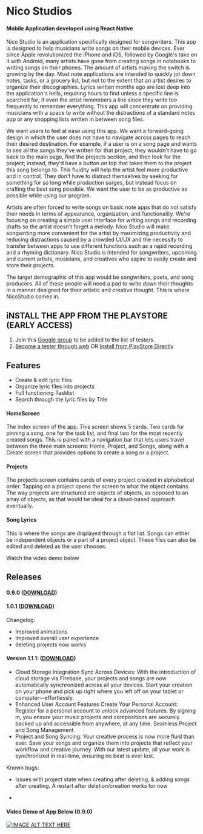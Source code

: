 # Nico Studios
#### Mobile Application developed using React Native

Nico Studio is an application specifically designed for songwriters. This app is designed to help musicians write songs on their mobile devices. Ever since Apple revolutionized the iPhone and iOS, followed by Google's take on it with Android, many artists have gone from creating songs in notebooks to writing songs on their phones. The amount of artists making the switch is growing by the day. Most note applications are intended to quickly jot down notes, tasks, or a grocery list, but not to the extent that an artist desires to organize their discographies. Lyrics written months ago are lost deep into the application's hells, requiring hours to find unless a specific line is searched for; if even the artist remembers a line since they write too frequently to remember everything. This app will concentrate on providing musicians with a space to write without the distractions of a standard notes app or any shopping lists written in between song
files.

We want users to feel at ease using this app. We want a forward-going design in which the user does not have to navigate across pages to reach their desired destination. For example, if a user is on a song page and wants to see all the songs they've written for that project, they wouldn't have to go back to the main page, find the projects section, and then look for the project; instead, they'd have a button on top that takes them to the project this song belongs to. This fluidity will help the artist feel more productive and in control. They don't have to distract themselves by seeking for something for so long while production surges, but instead focus on crafting the best song possible. We want the user to be as productive as possible while using our program.

Artists are often forced to write songs on basic note apps that do not satisfy their needs in terms of appearance, organization, and functionality. We're focusing on creating a simple user interface for writing songs and recording drafts so the artist doesn't forget a melody. Nico Studio will make songwriting more convenient for the artist by maximizing productivity and reducing distractions caused by a crowded UI/UX and the necessity to transfer between apps to use different functions such as a rapid recording and a rhyming dictionary. Nico Studio is intended for songwriters, upcoming and current artists, musicians, and creatives who aspire to easily
create and store their projects.

The target demographic of this app would be songwriters, poets, and song producers. All of these people will need a pad to write down their thoughts in a manner designed for their artistic and creative thought. This is where NicoStudio comes in.

## iNSTALL THE APP FROM THE PLAYSTORE (EARLY ACCESS)
1. Join this [Google group](https://groups.google.com/g/nicotesting) to be added to the list of testers.
2. [Become a tester through web](https://play.google.com/apps/testing/com.nicosocials.ns) OR [Install from PlayStore Directly](https://play.google.com/store/apps/details?id=com.nicosocials.ns)
## Features
- Create & edit lyric files
- Organize lyric files into projects
- Full functioning Tasklist
- Search through the lyric files by Title

#### HomeScreen
The index screen of the app. This screen shows 5 cards. Two cards for pinning a song, one for the task list, and final two for the most recently created songs. This is paired with a navigation bar that lets users travel between the three main screens: Home, Project, and Songs, along with a Create screen that provides options to create a song or a project.

#### Projects
The projects screen contains cards of every project created in alphabetical order. Tapping on a project opens the screen to what the object contains. The way projects are structured are objects of objects, as opposed to an array of objects, as that would be ideal for a cloud-based approach eventually.

#### Song Lyrics
This is where the songs are displayed through a flat list. Songs can either be independent objects or a part of a project object. These files can also be edited and deleted as the user chooses.

Watch the video demo below

## Releases
#### 0.9.0 ([DOWNLOAD](https://mega.nz/file/u6I03aYA#HNyxJSekoQo3SXVF-gU4HdPQkG_dTl7okv5e4xPB3ZA)) 

#### 1.0.1 ([DOWNLOAD](https://mega.nz/file/H7YCAYbS#oTEtvaK3l9dDAl2_MXUhW5ztE619cgk5gq-G9ocYXXE))
Changelog:
- Improved animations
- Improved overall user experience
- deleting projects now works

#### Version 1.1.1: ([DOWNLOAD](https://drive.google.com/file/d/1IyVio7RHcatCANd1Vnzd5tUVJyu-uXh1/view?usp=sharing))

- Cloud Storage Integration
 Sync Across Devices: With the introduction of cloud storage via Firebase, your projects and songs are now automatically synchronized across all your devices. Start your creation on your phone and pick up right where you left 
 off on your tablet or computer—effortlessly.
- Enhanced User Account Features
  Create Your Personal Account: Register for a personal account to unlock advanced features. By signing in, you ensure your music projects and compositions are securely backed up and accessible from anywhere, at any time.
  Seamless Project and Song Management
- Project and Song Syncing: Your creative process is now more fluid than ever. Save your songs and organize them into projects that reflect your workflow and creative journey. With our latest update, all your work is 
  synchronized in real-time, ensuring no beat is ever lost.

Known bugs:
- Issues with project state when creating after deleting, & adding songs after creating. A restart after deletion/creation works for now

- 

#### Video Demo of App Below (0.9.0)
[![IMAGE ALT TEXT HERE](https://img.youtube.com/vi/9BfGS0LCPtk/0.jpg)](https://www.youtube.com/watch?v=9BfGS0LCPtk)
